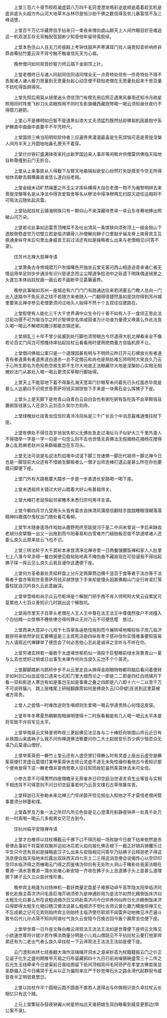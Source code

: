 <!-- { "loadSidebar": true } -->
　　上堂三百六十骨节皎皎凝虚碧八万四千毛窍澄澄发皓彩逆底顺底着着趁玄机是底非底头头超方外山河大地草木丛林尽是恒沙劫千佛之数信得及贫儿暴富信不及三峰话堕。

　　上堂百千万亿华藏界信手拈来只一束夜来埋向虞山巅天上人间作眼目好丑难逃这一机双泯互存无背触猊弦鼓断少知音他年留待鸾胶续。

　　上堂本色住山人且无刀斧痕殿上考钟伐鼓声声寒满耳门验人端贵知音听响终非莽卤蓦拈竹篦云背不背兮触不触谁信先天为心祖。

　　晚参僧问如何观音妙智力师云插下金刚顶上针。

　　上堂老僧终日与诸人同起同住同语同嘿全无一点奇特处但有一件奇特处不得不告报诸人诸人极力思量到无思量处起心动念便不稳贴老僧在无思量处起来千思百量不妨吃得饭屙得矢。

　　上堂先照后用莫从镜里迷头须信顶门有楔先用后照正遇黑风暴雨还知冷月疏星照用同时阵里飞砂刀头具眼照用不同时东影旗幡西藏炮弩喝一喝云须知昼伏夜行不得隈刀避箭。

　　上堂心不是佛明如日智不是道黑似漆大丈夫须猛烈既然拈却佛祖机因甚抱守系驴橛直中曲曲中直要平不平凭秤尺。

　　上堂国师三唤当阳明皎皎侍者三应遍界黑漫漫最喜是生死烦恼可恶是菩提涅槃人间月半天上月圆咄咄鼻孔撩天不着穿。

　　上堂烂炒铁钉盛满钵夜来托出新罗国远来人事非等闲秪许供僧莫供佛指天指地自称尊撞到云门无折合。

　　上堂从上来事匪从人得截下左臂天地悬隔拟欲安心纷然打失捉摸至今空无所得咄休去歇去眉横鼻直谁恁么道白拈老贼。

　　上堂金槌未动旷然绳墨之外玉尘才挥纵横得大自在老僧一物不为阇黎明辨去来菩提涅槃等名是从净法中得贪爱取舍等名从秽法中得净秽两忘扫踪灭迹任运相将不可陪法云随处起风雷。

　　上堂拈起拄杖云镇海明珠只有一颗仰山不来深藏待贾卓一卓云东寺蓦地捧出照破山河万朵。

　　上堂若论此事如迅雷贯顶掩耳不及吐出清风一条镔铁向须弥顶上一槌金刚山下透脱倒卷虚空万仞壁立若是临济嫡骨儿孙便解向狮子口里敲牙骊龙脊上揣骨宾主互换通身纵夺末后句里出身威音王前过活还有如是操略者么出来与老僧相见(问答不录)。

　　住苏州北禅大慈禅寺语

　　上堂萧条古寺傍城隈万户吹烟曙色开独坐云堂无客问西山相逐送青来诸仁者无情运用举足则步步通涂有识兴慈逐念而尘尘障道争拾池中之砾遗下明珠偶迷镜里之头遂忘本体拈拄杖画一画云若不画断早见葛藤遍界。

　　晚参此事喻如苏州一座城总有六门门门有路通达往来若闭塞五门教人总向一门出入途路中不免反添之绕不若随方来者随入一门翻得径捷然虽如是饶你得到苏州城里要来北禅寺参见老僧更须问过地头人始得不然十个五双往往蹉路在。

　　上堂假使有人能化三千大千世界满中众生令行十善不如有人于一食顷正思此法过前功德不可为喻当尔之时识智俱空名体咸寂谁为计功谁为量德又唤甚么作此法良久喝一喝云不解顺风撒沙那能衣锦还家。

　　上堂胡乱三十年不曾少盐酱到处行脚也须带眼古今尽道得大机北禅看来全不像若论百丈门风岂可预搔待痒拈起拄杖云看看用时便用绝商量方信临机原不让。

　　上堂僧问佛祖公案只是一个道理因甚有明与不明师云昨日开元石佛放光有者道青有者道黄有者道黑道白道赤一总不定僧云和尚也是熟处难忘师呵呵大笑良久乃云于心所生即名为色知色空故生即不生尽大地是正法眼藏尽大地是涅槃妙心实相无相微妙法门从甚处入喝一喝云更须买草鞋行脚始得。

　　上堂天上不能容地下着不得鼻孔海天宽耳门针眼窄未问着先已头红面赤毕竟是甚么人达磨曰不识观世音菩萨将钱买胡饼放下手来是一块黄石会么挥拂子下座。

　　上堂头上是天脚下是地青山自青白云自白会也有粥吃粥有饭吃饭不会草鞋钱且置粥饭钱甚么人还良久云剑去久矣尔方刻舟。

　　上堂绿槐丝吐挂青虫恰恰珍禽冷冷风纵是三千广长舌个中消息最难通曳拄杖下座。

　　上堂有佛处不得住百岁翁翁失却父无佛处急走过海坛马子似驴大三千里外逢人不得错举一字是一字一句是一句恁么则不去也世情无真佛法无假摘杨花摘杨花搅得身心乱若麻老赵州没来繇输嬴岂在东司头。

　　上堂无法可说是名说法烈焰堆中试请下脚三世诸佛一脚历代祖师一脚北禅今日也是一脚现前大众还有不惜娘生脚板者么一僧才出师连棒打退云是甚么所在你也要插只脚便下座。

　　上堂门外有大路秪要大踏步一步是一步直透长安路喝一喝下座。

　　上堂未透祖师关错过大好山踏着大好山有甚祖师关。

　　上堂大棒打老鼠惊起邻家睡本末悉归宗何用寻言语。

　　上堂今朝四月廿九受用头头皆有葛衣自抹清风蒲扇信翻轻手胧胧睡眼馍糊落落精神抖擞偶尔曳杖出门随处看花看柳。

　　上堂竿木随身逢场作戏始从鹿野苑终至跋提河于是二中间未曾说一字后来缺齿老胡分皮擘髓一出又一出拖到而今阳春易和白雪难齐门槌拍板忍俊不禁道嗏诸人还委么良久云原来驻云飞也不识。

　　上堂三转法轮于大千其轮本来尝清净北禅寺里一日两餐馊饡饭禅和家人人肚里七上八落今早添得一餐白粥便见稳贴贴地真不掩伪曲不藏直现在可验谩我不得拈起拂子挥一挥云见么良久云我且谩你这遭便下座。

　　上堂何方圣者甚处灵祗秤盘上分斤定两算筒边横千竖百于食等者于法亦等于法等者于食亦等观世音菩萨将钱买胡饼放下手来却是馒头因甚佛殿山门全归肯诺灯笼露柱犹自沉吟良久云此意幽深。

　　上堂举雪峰和尚示众云尽乾坤是个解脱门把手拽不肯入师呵呵大笑云自累犹可莫累他人七百众善知识几时跳出这个解脱坑。

　　上堂闹市里天子百草头老僧在人王人王中尊在法王法王中尊偶然夜户不闭撞入个白拈贼一众惊惧不睡依律合得何罪众无对乃云不可便恁懡　放过。

　　上堂西来大意非小儿戏千七百家各逞绝伎拖到而今展转埽地略较些子庶几临济捱拶将来依然驴屁玄要横竖是三主宾死活是四纵有孝子慈孙信你实情难事要知容易为人请观近代禅肆举了便恁会了何必苦他心志此是诚谛之言听与不听在你。

　　上堂穷诸玄辨若一毫致于太虚竭世枢机似一滴投于巨壑眼前绿水背靠青山一夏与么去也觉好过倘或日出事生未审作何向当良久云岂不个个英灵。

　　上堂脚脚踏断乌鹊桥步步不从云里走自从换得金刚眼物物都将脑后看问着便转牙如利剑口似血盆信口道来七石缸门里大细而论之一即是二二即是四红白琉璃月下看一双和影迸人寒岂有如是事岂无如是事重之叠之四即是八八即十六一二以至千万不可说转猫儿　跳上层楼尾上研槌翻霹雳如何是佛良久云[○@塑]且说到这里莫被诸方简责。

　　上堂人之尝情一时难改逆则生嗔顺则生爱喝一喝云学道贵除心何惜这皮袋。

　　上堂年年冬寒夏热朝朝夜暗昼明使得十二时辰看看能有几人喝一喝云太平本是将军致不许将军见太平。

　　上堂举南泉云文殊普贤昨夜三更起佛见法见各与二十棒贬向铁围山师云近日有从铁围山来底衲子么我不问你禅道佛法秪要问你二大士起居安乐否少病少恼否众无语乃云莫谩山僧好。

　　上堂举茱萸把一橛竹上堂云还有人虚空里钉得橛么时有灵虚上座出云虚空是橛茱萸便打灵虚云莫错打某甲茱萸休去师云灵虚不道无未免性燥你看他古今善知识那个便肯放得下这一橛老僧非是倚势欺人往往知而故犯虽然茱萸休去未可全信。

　　小参古意不可得萧然四座僧檐牙无燕雀赤日印空庭治世语言资生业等皆与实相不相违背不可得意则不问日印空庭事若何乃云苔文镂石古草带篆帘青。

　　上堂释迦已灭弥勒未来北禅三门早闭晏开但见频出入知他才不才莫怪老僧闲管事要须分辨墨和煤。

　　上堂森罗及万象一法之所印凡所见色皆是见心澄潭月影静夜钟声一处真千处万处一时真喝一喝云几多痴男女茫茫古到今。

　　住杭州临平安隐禅寺语

　　上堂才白椎师以拄杖横截云千佛下口不得历祖一场败缺今日直下拈来依然是赤骨律此事如干将莫邪双腕并运如冰花若火焰向报化佛舌根下一截正好销兵铸钁乐过平生只今还有具如是操略底汉子么出来与安隐相见问答毕乃拈拂子云释迦老子得这消息便会指天指地末后露出双趺西天四七东土二三得这消息便会说偈传心以空印印空印水临济得之而棒喝云门得之而鉴咦沩仰向有无处吹火洞山于睹影处我渠法眼在曹源一滴水答曹源一滴水处唯心新安隐一齐收在拂子头上且道拂子头上是甚么道理掷下拂子云久立众慈伏惟珍重。

　　晚参宾主相逢为对扬神机一着好商量定盘星子难移动卓午高竿隐太阳举临济同普化赴施主斋次济问毛吞巨海芥纳须弥为是神通妙用为是法尔如然化踢倒饭床济曰太粗生化曰甚么所在说粗说细次日又同赴斋济问今日供养何似昨日化亦踢倒饭床济曰得即得太粗生化喝曰瞎汉佛法说甚么粗细济不觉吐舌师云普化霸力横施但禅王化不忘成褫之记可见宾则始终宾主则始终主临济使尽软顽不闻雷声动地微见冷芒逼斗致令后代儿孙点简不知向阿谁吐气良久云安隐今日挽古回今轰个霹雳去也便下座。

　　上堂举世尊一日升座文殊白椎云谛观法王法法王法如是世尊便下座师云文殊见小欲速世尊将计就计若作佛法商量分明是小儿戏山僧路见不平拈拄杖云要打他家师弟还有为二老出气者么良久卓拄杖一下云谛观法王法法王法如是便下座。

　　云门澄和尚终七烧香翻大海作沤绳绳开洞水之源卓妙高为杖籍籍振云门之价正见诞子化生之盛何期推爷灭祖之归布袋藏鸦四十九日已前尚噪银碗盛雪三十二传之后光生玉线牵来今日是渠前日我绘图留下纸间顶相背间毛阿师俨在孝堂古佛尝居显圣繇偏入正今日痛哭于无从以正为偏将来庄严于妙觉俾石头之路永滑代起群猊令威音夜半正明尝悬慧日。

　　上堂以拄杖作半个圆相云圆不圆直不直若人道得出与你做相识良久卓拄杖云长相忆只有这个贼。

　　上元上堂繁钲杂鼓夜骈阗火树星桥灿远天谁把娘生双白眼看到威音更那边(举公案不录)。

